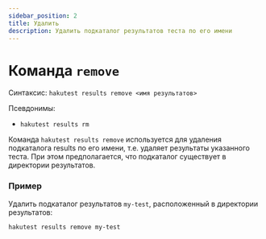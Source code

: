 ```yaml
---
sidebar_position: 2
title: Удалить
description: Удалить подкаталог результатов теста по его имени
---
```


# Команда `remove`

Синтаксис: `hakutest results remove <имя результатов>`

Псевдонимы:

-   `hakutest results rm`

Команда `hakutest results remove` используется для удаления подкаталога results по его имени, т.е. удаляет результаты указанного теста. При этом предполагается, что подкаталог существует в директории результатов.

### Пример

Удалить подкаталог результатов `my-test`, расположенный в директории результатов:

```shell
hakutest results remove my-test
```
